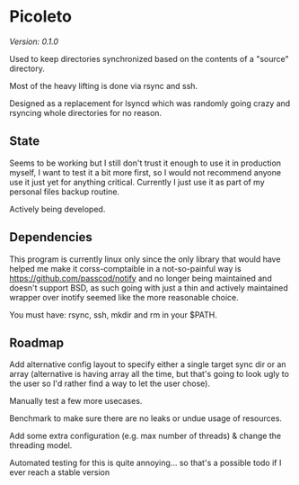 # Picoleto

*Version: 0.1.0*

Used to keep directories synchronized based on the contents of a "source" directory.

Most of the heavy lifting is done via rsync and ssh.

Designed as a replacement for lsyncd which was randomly going crazy and rsyncing whole directories for no reason.

## State

Seems to be working but I still don't trust it enough to use it in production myself, I want to test it a bit more first, so I would
not recommend anyone use it just yet for anything critical. Currently I just use it as part of my personal files backup routine.

Actively being developed.

## Dependencies

This program is currently linux only since the only library that would have helped me make it corss-comptaible in a not-so-painful way is
https://github.com/passcod/notify and no longer being maintained and doesn't support BSD, as such going with just a thin and actively maintained wrapper over inotify seemed like the more reasonable choice.

You must have: rsync, ssh, mkdir and rm in your $PATH.

## Roadmap

Add alternative config layout to specify either a single target sync dir or an array (alternative is having array all the time, but that's going to look ugly to the user so I'd rather find a way to let the user chose).

Manually test a few more usecases.

Benchmark to make sure there are no leaks or undue usage of resources.

Add some extra configuration (e.g. max number of threads) & change the threading model.

Automated testing for this is quite annoying... so that's a possible todo if I ever reach a stable version
